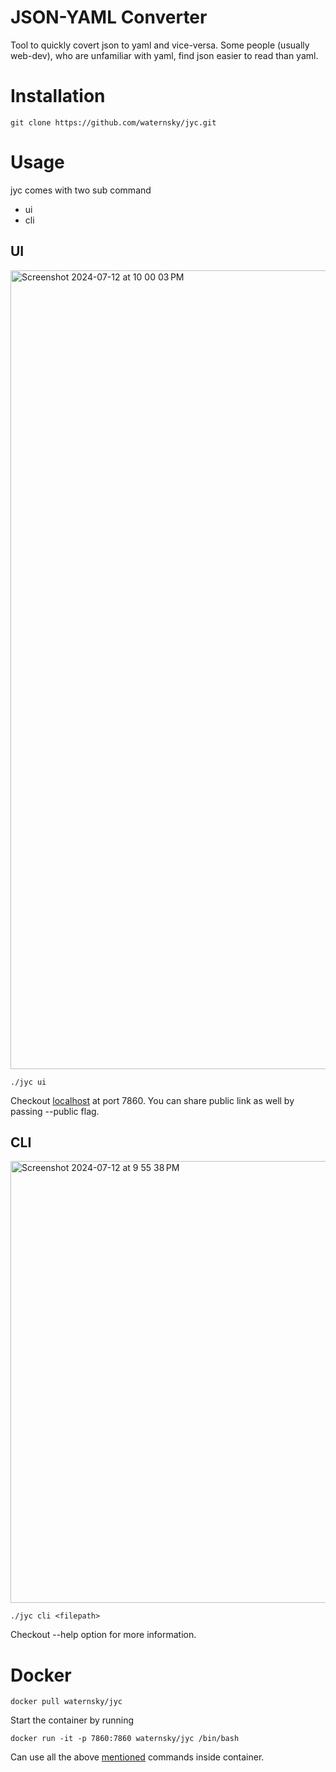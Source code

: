 # JSON-YAML Converter

Tool to quickly covert json to yaml and vice-versa.
Some people (usually web-dev), who are unfamiliar with yaml,
find json easier to read than yaml.

# Installation

```shell
git clone https://github.com/waternsky/jyc.git
```
# Usage

jyc comes with two sub command 
* ui
* cli

## UI

<img width="1278" alt="Screenshot 2024-07-12 at 10 00 03 PM" src="https://github.com/user-attachments/assets/82cde4b6-f0bf-4710-8cd9-3d0d55be788f">

```shell
./jyc ui
```
Checkout [localhost](http://localhost:7860) at port 7860.
You can share public link as well by passing --public flag.

## CLI

<img width="707" alt="Screenshot 2024-07-12 at 9 55 38 PM" src="https://github.com/user-attachments/assets/70e0e7f2-fdd0-4be3-a0b4-af28b8183e42">

```shell
./jyc cli <filepath>
```
Checkout --help option for more information.

# Docker

```shell
docker pull waternsky/jyc
```
Start the container by running
```shell
docker run -it -p 7860:7860 waternsky/jyc /bin/bash
```
Can use all the above [mentioned](#Usage) commands inside container.
